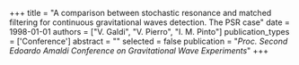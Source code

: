 +++
title = "A comparison between stochastic resonance and matched filtering for continuous gravitational waves detection. The PSR case"
date = 1998-01-01
authors = ["V. Galdi", "V. Pierro", "I. M. Pinto"]
publication_types = ['Conference']
abstract = ""
selected = false
publication = "*Proc. Second Edoardo Amaldi Conference on Gravitational Wave Experiments*"
+++

